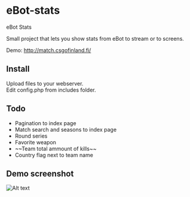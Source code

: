 # eBot-stats
eBot Stats

Small project that lets you show stats from eBot to stream or to screens.

Demo: http://match.csgofinland.fi/

<h2>Install</h2>

Upload files to your webserver. <br />
Edit config.php from includes folder.

<h2>Todo</h2>
<ul>
	<li>Pagination to index page</li>
	<li>Match search and seasons to index page</li>
	<li>Round series</li>
	<li>Favorite weapon</li>
	<li>~~Team total ammount of kills~~</li>
	<li>Country flag next to team name</li>
</ul>

<h2>Demo screenshot</h2>

![Alt text](/Screens/screen2.jpg?raw=true "Screenshot from OBS")
